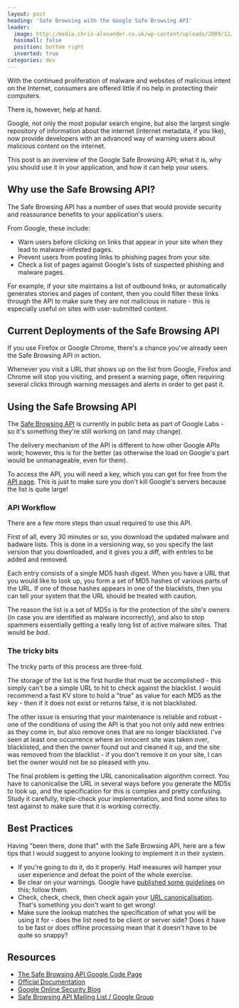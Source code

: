 ```yaml
---
layout: post
heading: 'Safe Browsing with the Google Safe Browsing API'
leader:
  image: http://media.chris-alexander.co.uk/wp-content/uploads/2009/12/malware.png
  hassmall: false
  position: bottom right
  inverted: true
categories: dev
---
```


With the continued proliferation of malware and websites of malicious intent on the Internet, consumers are offered little if no help in protecting their computers.

There is, however, help at hand.

Google, not only the most popular search engine, but also the largest single repository of information about the internet (internet metadata, if you like), now provide developers with an advanced way of warning users about malicious content on the internet.

This post is an overview of the Google Safe Browsing API; what it is, why you should use it in your application, and how it can help your users.

<!-- Replace missing image from http://media.chris-alexander.co.uk/wp-content/uploads/2009/12/codelabslogo.png -->

## <strong>Why use the Safe Browsing API?</strong>

The Safe Browsing API has a number of uses that would provide security and reassurance benefits to your application's users.

From Google, these include:

* Warn users before clicking on links that appear in your site when they lead to malware-infested pages.
* Prevent users from posting links to phishing pages from your site.
* Check a list of pages against Google's lists of suspected phishing and malware pages.

For example, if your site maintains a list of outbound links, or automatically generates stories and pages of content, then you could filter these links through the API to make sure they are not malicious in nature - this is especially useful on sites with user-submitted content.

## Current Deployments of the Safe Browsing API

If you use Firefox or Google Chrome, there's a chance you've already seen the Safe Browsing API in action.

Whenever you visit a URL that shows up on the list from Google, Firefox and Chrome will stop you visiting, and present a warning page, often requiring several clicks through warning messages and alerts in order to get past it.

<!-- Replace missing image from http://media.chris-alexander.co.uk/wp-content/uploads/2009/12/firefox_malware.png -->

## Using the Safe Browsing API

The [Safe Browsing API](http://code.google.com/apis/safebrowsing/) is currently in public beta as part of Google Labs - so it's something they're still working on (and may change).

The delivery mechanism of the API is different to how other Google APIs work; however, this is for the better (as otherwise the load on Google's part would be unmanageable, even for them).

To access the API, you will need a key, which you can get for free from the [API page](http://code.google.com/apis/safebrowsing/key_signup.html). This is just to make sure you don't kill Google's servers because the list is quite large!

### API Workflow

There are a few more steps than usual required to use this API.

First of all, every 30 minutes or so, you download the updated malware and badware lists. This is done in a versioning way, so you specify the last version that you downloaded, and it gives you a diff, with entries to be added and removed.

Each entry consists of a single MD5 hash digest. When you have a URL that you would like to look up, you form a set of MD5 hashes of various parts of the URL. If one of those hashes appears in one of the blacklists, then you can tell your system that the URL should be treated with caution.

The reason the list is a set of MD5s is for the protection of the site's owners (in case you are identified as malware incorrectly), and also to stop spammers essentially getting a really long list of active malware sites. That would be *bad*.

<!-- Replace missing image from http://media.chris-alexander.co.uk/wp-content/uploads/2010/01/md5.png -->

### The tricky bits

The tricky parts of this process are three-fold.

The storage of the list is the first hurdle that must be accomplished - this simply can't be a simple URL to hit to check against the blacklist. I would recommend a fast KV store to hold a "true" as value for each MD5 as the key - then if it does not exist or returns false, it is not blacklisted.

The other issue is ensuring that your maintenance is reliable and robust - one of the conditions of using the API is that you not only add new entries as they come in, but also remove ones that are no longer blacklisted. I've seen at least one occurrence where an innocent site was taken over, blacklisted, and then the owner found out and cleaned it up, and the site was removed from the blacklist - if you don't remove it on your site, I can bet the owner would not be so pleased with you.

The final problem is getting the URL canonicalisation algorithm correct. You have to canonicalise the URL in several ways before you generate the MD5s to look up, and the specification for this is complex and pretty confusing. Study it carefully, triple-check your implementation, and find some sites to test against to make sure that it is working correctly.

## Best Practices

Having "been there, done that" with the Safe Browsing API, here are a few tips that I would suggest to anyone looking to implement it in their system.

* If you're going to do it, do it properly. Half measures will hamper your user experience and defeat the point of the whole exercise.
* Be clear on your warnings. Google have [published some guidelines](http://code.google.com/apis/safebrowsing/developers_guide.html#UserWarnings) on this; follow them.
* Check, check, check, then check again your [URL canonicalisation](http://code.google.com/apis/safebrowsing/developers_guide.html#Canonicalization). That's something you don't want to get wrong!
* Make sure the lookup matches the specification of what you will be using it for - does the list need to be client or server side? Does it have to be fast or does offline processing mean that it doesn't have to be quite so snappy?

## Resources
* [The Safe Browsing API Google Code Page](http://code.google.com/apis/safebrowsing/)
* [Official Documentation](http://code.google.com/apis/safebrowsing/developers_guide.html)
* [Google Online Security Blog](http://googleonlinesecurity.blogspot.com/)
* [Safe Browsing API Mailing List / Google Group](http://groups.google.com/group/google-safe-browsing-api)
